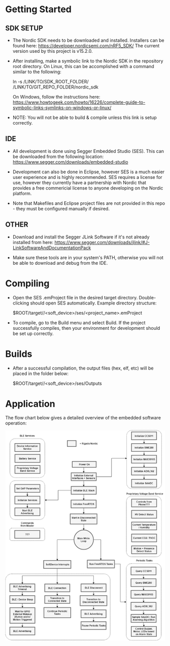 Getting Started
===============

## SDK SETUP ##

- The Nordic SDK needs to be downloaded and installed. Installers can be found here: https://developer.nordicsemi.com/nRF5_SDK/
  The current version used by this project is v15.2.0.

- After installing, make a symbolic link to the Nordic SDK in the repository root directory. On Linux, this can be accomplished with a command similar to the following:

	ln -s /LINK/TO/SDK_ROOT_FOLDER/ /LINK/TO/GIT_REPO_FOLDER/nordic_sdk

  On Windows, follow the instructions here: https://www.howtogeek.com/howto/16226/complete-guide-to-symbolic-links-symlinks-on-windows-or-linux/

- NOTE: You will not be able to build & compile unless this link is setup correctly.

## IDE ##

- All development is done using Segger Embedded Studio (SES). This can be downloaded from the following location: https://www.segger.com/downloads/embedded-studio 

- Development can also be done in Eclipse, however SES is a much easier user experience and is highly recommended. SES requires a license for use, however they currently have a partnership with Nordic that provides a free commericial license to anyone developing on the Nordic platform. 

- Note that Makefiles and Eclipse project files are not provided in this repo - they must be configured manually if desired. 

## OTHER ##

- Download and install the Segger JLink Software if it's not already installed from here: https://www.segger.com/downloads/jlink/#J-LinkSoftwareAndDocumentationPack

- Make sure these tools are in your system's PATH, otherwise you will not be able to download and debug from the IDE.


Compiling
=========

- Open the SES .emProject file in the desired target directory. Double-clicking should open SES automatically. Example directory structure:

  $ROOT/target/<board>/<soft_device>/ses/<project_name>.emProject

- To compile, go to the Build menu and select Build. If the project successfully compiles, then your environment for development should be set up correctly.


Builds
======

- After a successful compilation, the output files (hex, elf, etc)  will be placed in the folder below:

  $ROOT/target/<board>/<soft_device>/ses/Outputs

 
Application
===========

The flow chart below gives a detailed overview of the embedded software operation:

![alt text](https://github.com/edgeos/safetynet-emb-wristband/blob/master/misc/Voltage%20Band%20Sensor%20Flow%20Chart.png)